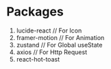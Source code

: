 # Packages

1. lucide-react // For Icon
2. framer-motion // For Animation
3. zustand // For Global useState
4. axios // For Http Request
5. react-hot-toast